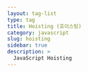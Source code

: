 ```yaml
---
layout: tag-list
type: tag
title: Hoisting (호이스팅)
category: javascript
slug: hoisting
sidebar: true
description: >
  JavaScript Hoisting
---
```

